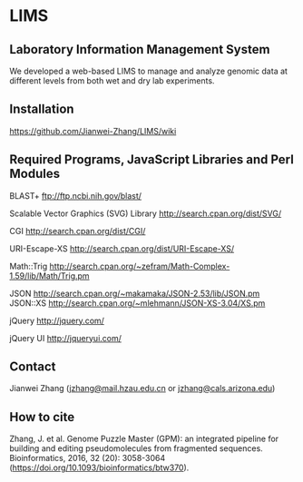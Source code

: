 # LIMS
## Laboratory Information Management System

We developed a web-based LIMS to manage and analyze genomic data at different levels from both wet and dry lab experiments.

## Installation 
https://github.com/Jianwei-Zhang/LIMS/wiki


## Required Programs, JavaScript Libraries and Perl Modules

BLAST+ ftp://ftp.ncbi.nih.gov/blast/

Scalable Vector Graphics (SVG) Library http://search.cpan.org/dist/SVG/

CGI http://search.cpan.org/dist/CGI/

URI-Escape-XS http://search.cpan.org/dist/URI-Escape-XS/

Math::Trig http://search.cpan.org/~zefram/Math-Complex-1.59/lib/Math/Trig.pm

JSON http://search.cpan.org/~makamaka/JSON-2.53/lib/JSON.pm
JSON::XS http://search.cpan.org/~mlehmann/JSON-XS-3.04/XS.pm

jQuery http://jquery.com/

jQuery UI http://jqueryui.com/

## Contact
Jianwei Zhang (jzhang@mail.hzau.edu.cn or jzhang@cals.arizona.edu)

## How to cite
Zhang, J. et al. Genome Puzzle Master (GPM): an integrated pipeline for building and editing pseudomolecules from fragmented sequences. Bioinformatics, 2016, 32 (20): 3058-3064 (https://doi.org/10.1093/bioinformatics/btw370).
